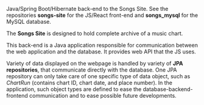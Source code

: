 Java/Spring Boot/Hibernate back-end to the Songs Site. See the repositories **songs-site** for the JS/React front-end and **songs_mysql** for the MySQL database.

The **Songs Site** is designed to hold complete archive of a music chart.

This back-end is a Java application responsible for communication between the web application and the database. It provides web API that the JS uses.

Variety of data displayed on the webpage is handled by variety of **JPA repositories**, that communicate directly with the database. One JPA repository can only take care of one specific type of data object, such as *ChartRun* (contains chart ID, chart date, and place number). In the application, such object types are defined to ease the database-backend-frontend communication and to ease possible future developments.